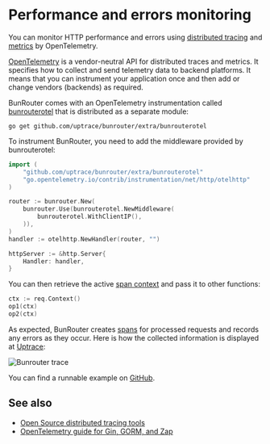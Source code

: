 # Performance and errors monitoring

You can monitor HTTP performance and errors using
[distributed tracing](https://opentelemetry.uptrace.dev/guide/distributed-tracing.html) and
[metrics](https://opentelemetry.uptrace.dev/guide/metrics.html) by OpenTelemetry.

[OpenTelemetry](https://opentelemetry.uptrace.dev/) is a vendor-neutral API for distributed traces
and metrics. It specifies how to collect and send telemetry data to backend platforms. It means that
you can instrument your application once and then add or change vendors (backends) as required.

BunRouter comes with an OpenTelemetry instrumentation called
[bunrouterotel](https://github.com/uptrace/bunrouter/tree/master/extra/bunrouterotel) that is
distributed as a separate module:

```shell
go get github.com/uptrace/bunrouter/extra/bunrouterotel
```

To instrument BunRouter, you need to add the middleware provided by bunrouterotel:

```go
import (
	"github.com/uptrace/bunrouter/extra/bunrouterotel"
	"go.opentelemetry.io/contrib/instrumentation/net/http/otelhttp"
)

router := bunrouter.New(
	bunrouter.Use(bunrouterotel.NewMiddleware(
		bunrouterotel.WithClientIP(),
	)),
)
handler := otelhttp.NewHandler(router, "")

httpServer := &http.Server{
	Handler: handler,
}
```

You can then retrieve the active
[span context](https://opentelemetry.uptrace.dev/guide/go-tracing.html#context) and pass it to other
functions:

```go
ctx := req.Context()
op1(ctx)
op2(ctx)
```

As expected, BunRouter creates
[spans](https://opentelemetry.uptrace.dev/guide/distributed-tracing.html#spans) for processed
requests and records any errors as they occur. Here is how the collected information is displayed at
[Uptrace](https://uptrace.dev/explore/1/groups/?system=db%3Apostgresql&utm_source=bun&utm_campaign=bun-tracing):

![Bunrouter trace](/img/bunrouter-trace.png)

You can find a runnable example on
[GitHub](https://github.com/uptrace/bunrouter/tree/master/example/opentelemetry).

## See also

- [Open Source distributed tracing tools](https://get.uptrace.dev/compare/distributed-tracing-tools.html)
- [OpenTelemetry guide for Gin, GORM, and Zap](https://get.uptrace.dev/opentelemetry/gin-gorm.html)
